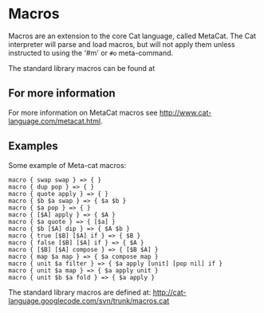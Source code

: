 # Macros #

Macros are an extension to the core Cat language, called MetaCat. The Cat interpreter will parse and load macros, but will not apply them unless instructed to using the '#m' or `#o` meta-command.

The standard library macros can be found at

## For more information ##

For more information on MetaCat macros see http://www.cat-language.com/metacat.html.

## Examples ##

Some example of Meta-cat macros:

```
macro { swap swap } => { }
macro { dup pop } => { }
macro { quote apply } => { }
macro { $b $a swap } => { $a $b }
macro { $a pop } => { }
macro { [$A] apply } => { $A }
macro { $a quote } => { [$a] }
macro { $b [$A] dip } => { $A $b }
macro { true [$B] [$A] if } => { $B }
macro { false [$B] [$A] if } => { $A }
macro { [$B] [$A] compose } => { [$B $A] }
macro { map $a map } => { $a compose map }
macro { unit $a filter } => { $a apply [unit] [pop nil] if }
macro { unit $a map } => { $a apply unit }
macro { unit $b $a fold } => { $a apply }
```

The standard library macros are defined at: http://cat-language.googlecode.com/svn/trunk/macros.cat